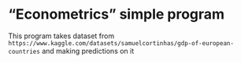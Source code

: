 # “Econometrics” simple program

This program takes dataset from `https://www.kaggle.com/datasets/samuelcortinhas/gdp-of-european-countries` and making predictions on it